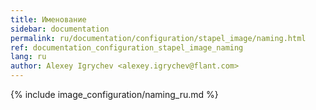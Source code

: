 ```yaml
---
title: Именование
sidebar: documentation
permalink: ru/documentation/configuration/stapel_image/naming.html
ref: documentation_configuration_stapel_image_naming
lang: ru
author: Alexey Igrychev <alexey.igrychev@flant.com>
---
```


{% include image_configuration/naming_ru.md %}
